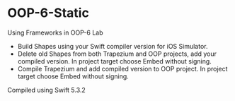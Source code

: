 # OOP-6-Static
Using Frameworks in OOP-6 Lab
- Build Shapes using your Swift compiler version for iOS Simulator.
- Delete old  Shapes from both Trapezium and OOP projects, add your compiled version. In project target choose Embed without signing.
- Compile Trapezium and add compiled version to OOP project. In project target choose Embed without signing.

Compiled using Swift 5.3.2
